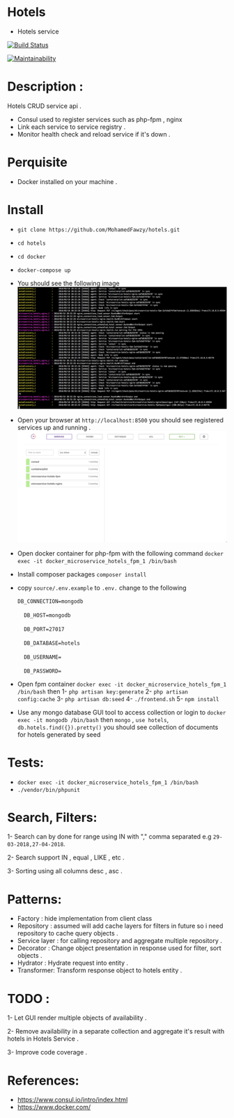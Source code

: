 # Hotels
- Hotels service

[![Build Status](https://travis-ci.org/MohamedFawzy/hotels.svg?branch=master)](https://travis-ci.org/MohamedFawzy/hotels)


[![Maintainability](https://api.codeclimate.com/v1/badges/9eb1f9c146b11e2fec8c/maintainability)](https://codeclimate.com/github/MohamedFawzy/hotels/maintainability)
# Description :
Hotels CRUD service api . 
- Consul used to register services such as php-fpm , nginx
- Link each service to service registry .
- Monitor health check and reload service if it's down .

# Perquisite
- Docker installed on your machine .


# Install
- `git clone https://github.com/MohamedFawzy/hotels.git`
- `cd hotels`
- `cd docker`
- `docker-compose up`
- You should see the following image
![alt text](https://raw.githubusercontent.com/MohamedFawzy/hotels/master/images/consul.png)
- Open your browser at `http://localhost:8500` you should see registered services up and running .
![alt text](https://raw.githubusercontent.com/MohamedFawzy/hotels/master/images/consul-interface.png)

- Open docker container for php-fpm with the following command `docker exec -it docker_microservice_hotels_fpm_1 /bin/bash`
- Install composer packages `composer install`
- copy `source/.env.example` to `.env.` change to the following
  
  ```
  DB_CONNECTION=mongodb
  
    DB_HOST=mongodb
    
    DB_PORT=27017
    
    DB_DATABASE=hotels
    
    DB_USERNAME=
    
    DB_PASSWORD=
    ```

- Open fpm container `docker exec -it docker_microservice_hotels_fpm_1 /bin/bash` 
        then 
        1- `php artisan key:generate`
        2- `php artisan config:cache`
        3- `php artisan db:seed`
        4- `./frontend.sh`
        5- `npm install`
- Use any mongo database GUI tool to access collection or login to `docker exec -it mongodb /bin/bash` then `mongo` , `use hotels`, `db.hotels.find({}).pretty()` you should see collection of documents for hotels generated by seed

# Tests:
- `docker exec -it docker_microservice_hotels_fpm_1 /bin/bash`
- `./vendor/bin/phpunit`

# Search, Filters:
1- Search can by done for range using IN with "," comma separated e.g `29-03-2018,27-04-2018`.

2- Search support IN , equal , LIKE , etc .

3- Sorting using all columns desc , asc .

# Patterns:
- Factory : hide implementation from client class
- Repository : assumed will add cache layers for filters in future so i need repository to cache query objects .
- Service layer : for calling repository and aggregate multiple repository .
- Decorator : Change object presentation in response used for filter, sort objects .
- Hydrator : Hydrate request into entity .
- Transformer: Transform response object to hotels entity .

# TODO :
1- Let GUI render multiple objects of availability .

2- Remove availability in a separate collection and aggregate it's result with hotels in Hotels Service .

3- Improve code coverage .   

# References:

- https://www.consul.io/intro/index.html
- https://www.docker.com/
